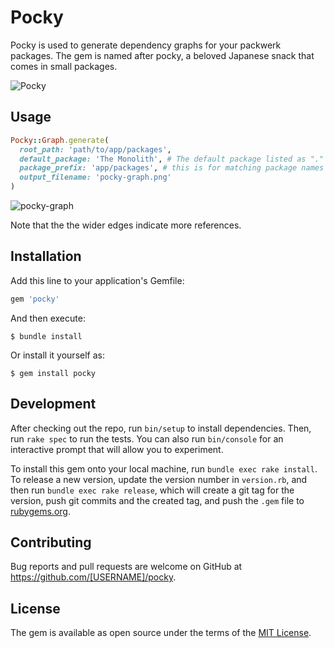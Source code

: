 # Pocky

Pocky is used to generate dependency graphs for your packwerk packages. The gem is named after pocky, a beloved Japanese snack that comes in small packages.

![Pocky](https://user-images.githubusercontent.com/138784/103248942-c141de80-4921-11eb-99bd-3744816abc37.png)

## Usage

```ruby
Pocky::Graph.generate(
  root_path: 'path/to/app/packages',
  default_package: 'The Monolith', # The default package listed as "." in deprecated_references.yml
  package_prefix: 'app/packages', # this is for matching package names listed in deprecated_references.yml
  output_filename: 'pocky-graph.png'
)
```

![pocky-graph](https://user-images.githubusercontent.com/138784/103251690-a6299b80-492e-11eb-92f1-205752d850d8.png)

Note that the the wider edges indicate more references.

## Installation

Add this line to your application's Gemfile:

```ruby
gem 'pocky'
```

And then execute:

    $ bundle install

Or install it yourself as:

    $ gem install pocky

## Development

After checking out the repo, run `bin/setup` to install dependencies. Then, run `rake spec` to run the tests. You can also run `bin/console` for an interactive prompt that will allow you to experiment.

To install this gem onto your local machine, run `bundle exec rake install`. To release a new version, update the version number in `version.rb`, and then run `bundle exec rake release`, which will create a git tag for the version, push git commits and the created tag, and push the `.gem` file to [rubygems.org](https://rubygems.org).

## Contributing

Bug reports and pull requests are welcome on GitHub at https://github.com/[USERNAME]/pocky.

## License

The gem is available as open source under the terms of the [MIT License](https://opensource.org/licenses/MIT).
